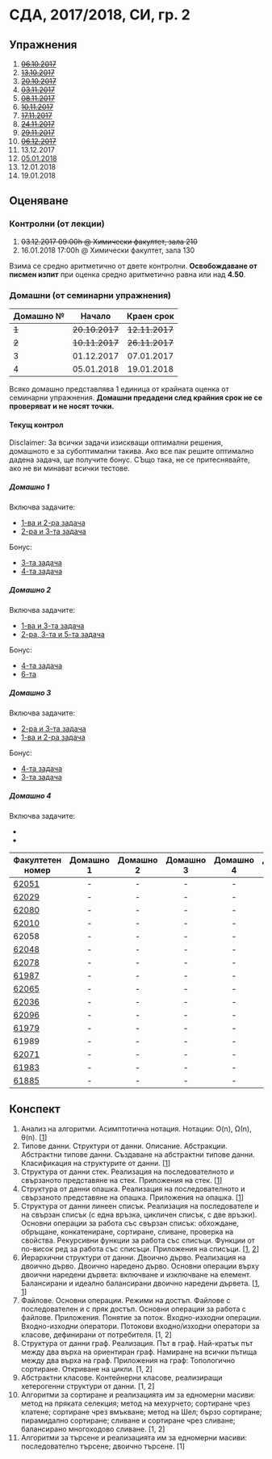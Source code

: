 # СДА, 2017/2018, СИ, гр. 2

## Упражнения

1. ~~[06.10.2017](exercises/exercise00)~~
1. ~~[13.10.2017](exercises/exercise01)~~
1. ~~[20.10.2017](exercises/exercise02)~~
1. ~~[03.11.2017](exercises/exercise04)~~
1. ~~[08.11.2017](exercises/exercise05)~~
1. ~~[10.11.2017](exercises/exercise06)~~
1. ~~[17.11.2017](exercises/exercise07)~~
1. ~~[24.11.2017](exercises/exercise08)~~
1. ~~[29.11.2017](exercises/exercise09)~~
1. ~~[06.12.2017](exercises/exercise10)~~
1. 13.12.2017
1. [05.01.2018](exercises/exercise11)
1. 12.01.2018
1. 19.01.2018

## Оценяване

### Контролни (от лекции)
1. ~~03.12.2017 09:00h @ Химически факултет, зала 210~~
1. 16.01.2018 17:00h @ Химически факултет, зала 130

Взима се средно аритметично от двете контролни. **Освобождаване от писмен изпит** при оценка средно аритметично равна или над **4.50**.

### Домашни (от семинарни упражнения)
| Домашно № | Начало     | Краен срок |
|-----------|:----------:|:----------:|
| ~~1~~         | ~~20.10.2017~~ | ~~12.11.2017~~ |
| ~~2~~         | ~~10.11.2017~~ | ~~26.11.2017~~ |
| 3         | 01.12.2017 | 07.01.2017 |
| 4         | 05.01.2018 | 19.01.2018 |

Всяко домашно представлява 1 единица от крайната оценка от семинарни упражнения. **Домашни предадени след крайния срок не се проверяват и не носят точки.**

#### Текущ контрол

Disclaimer: За всички задачи изискващи оптимални решения, домашното е за субоптимални такива. Ако все пак решите оптимално дадена задача, ще получите бонус. СЪщо така, не се притеснявайте, ако не ви минават всички тестове.

##### Домашно 1

Включва задачите:
* [1-ва и 2-ра задача](exercises/exercise02#Задачи)
* [2-ра и 3-та задача](exercises/exercise04#Задачи)

Бонус:
* [3-та задача](exercises/exercise02#Задачи)
* [4-та задача](exercises/exercise04#Задачи)

##### Домашно 2
Включва задачите:
* [1-ва и 3-та задача](exercises/exercise05#Задачи)
* [2-ра, 3-та и 5-та задача](exercises/exercise06#Задачи)

Бонус:
* [4-та задача](exercises/exercise05#Задачи)
* [6-та](exercises/exercise06#Задачи)

##### Домашно 3
Включва задачите:
* [2-ра и 3-та задача](exercises/exercise09#Задачи)
* [1-ва и 2-ра задача](exercises/exercise10#Задачи)

Бонус:
* [4-та задача](exercises/exercise09#Задачи)
* [3-та задача](exercises/exercise10#Задачи)

##### Домашно 4
Включва задачите:
* []()
* []()

| Факултетен номер | Домашно 1 | Домашно 2 | Домашно 3 | Домашно 4 | Домашно 5 | Крайна оценка |
|------------------|:---------:|:---------:|:---------:|:---------:|:---------:|---------------|
| [62051](https://github.com/bvalchev/fmi-sda)        | -         | -         | -         | -         | -         | 2             |
| [62029](https://github.com/valentinvarbanov/sda)                                               | -         | -         | -         | -         | -         | 2             |
| [62080](https://github.com/VictoryaG97)             | -         | -         | -         | -         | -         | 2             |
| [62010](https://drive.google.com/drive/folders/0Bzih-l7teu8UUldwSk4yNDJ3bGM) | -         | -         | -         | -         | -         | 2             |
| 62058                                               | -         | -         | -         | -         | -         | 2             |
| [62048](https://github.com/i7odorov/si2-gr2-hw)     | -         | -         | -         | -         | -         | 2             |
| [62078](https://github.com/simoliqta/Homework-SDA)  | -         | -         | -         | -         | -         | 2             |
| [61987](https://github.com/nicoleSv/sda-homeworks)  | -         | -         | -         | -         | -         | 2             |
| [62065](https://github.com/nbratanov/SDA-homework) | -         | -         | -         | -         | -         | 2             |
| [62036](https://github.com/pavel-mitev/si2-hw)      | -         | -         | -         | -         | -         | 2             |
| [62096](https://github.com/StefanG97/SDA-Homeworks) | -         | -         | -         | -         | -         | 2             |
| [61979](https://github.com/svmoskova/homeworkSDA)   | -         | -         | -         | -         | -         | 2             |
| 61989                                               | -         | -         | -         | -         | -         | 2             |
| [62071](https://github.com/SuHadzh/SDA)             | -         | -         | -         | -         | -         | 2             |
| [61983](https://github.com/givanovn/Homeworks)      | -         | -         | -         | -         | -         | 2             |
| [61885](https://drive.google.com/drive/folders/1XQ2aBTf46r-oG2lSg2g4H8B9D2NpFIY6) | -         | -         | -         | -         | -         | 2             |

## Конспект

1. Анализ на алгоритми. Асимптотична нотация. Нотации: O(n), Ω(n), θ(n). [[1](exercises/exercise02)]
1. Типове данни. Структури от данни. Описание. Абстракции. Абстрактни типове данни. Създаване на абстрактни типове данни. Класификация на структурите от данни. [[1](exercises/exercise03)]
1. Структура от данни стек. Реализация на последователното и свързаното представяне на стек. Приложения на стек. [[1](exercises/exercise04)]
1. Структура от данни опашка. Реализация на последователното и свързаното представяне на опашка. Приложения на опашка. [[1](exercises/exercise05)]
1. Структура от данни линеен списък. Реализация на последователе и на свързан списък (с една връзка, цикличен списък, с две връзки). Основни операции за работа със свързан списък: обхождане, обръщане, конкатениране, сортиране, сливане, проверка на свойства. Рекурсивни функции за работа със списъци. Функции от по-висок ред за работа със списъци. Приложения на списъци. [[1](exercises/exercise06), [2](exercises/exercise07)]
1. Йерархични структури от данни. Двоично дърво. Реализация на двоично дърво. Двоично наредено дърво. Основни операции върху двоични наредени дървета: включване и изключване на елемент. Балансирани и идеално балансирани двоично наредени дървета. [[1](exercises/exercise09), [1](exercises/exercise10)]
1. Файлове. Основни операции. Режими на достъп. Файлове с последователен и с пряк достъп. Основни операции за работа с файлове. Приложения. Понятие за поток. Входно-изходни операции. Входно-изходни оператори. Потокови входно/изходни оператори за класове, дефинирани от потребителя. [1, 2]
1. Структура от данни граф. Реализация. Път в граф. Най-кратък път между два върха на ориентиран граф. Намиране на всички пътища между два върха на граф. Приложения на граф: Топологично сортиране. Откриване на цикли. [1, 2]
1. Абстрактни класове. Контейнерни класове, реализиращи хетерогенни структури от данни. [1, 2]
1. Алгоритми за сортиране и реализацията им за едномерни масиви: метод на пряката селекция; метод на мехурчето; сортиране чрез клатене; сортиране чрез вмъкване; метод на Шел; бързо сортиране; пирамидално сортиране; сливане и сортиране чрез сливане; балансирано многоходово сливане. [1, 2]
1. Алгоритми за търсене и реализацията им за едномерни масиви: последователно търсене; двоично търсене. [1]
